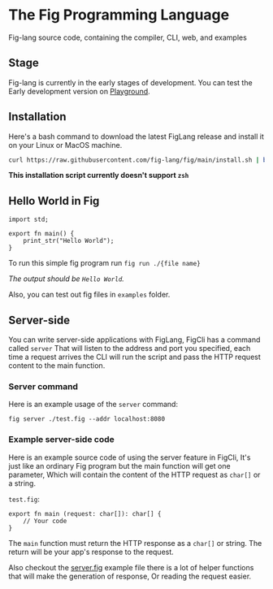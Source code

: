 # The Fig Programming Language
Fig-lang source code, containing the compiler, CLI, web, and examples

## Stage
Fig-lang is currently in the early stages of development. You can test the Early development version on [Playground](https://fig-lang.github.io/fig/).

## Installation
Here's a bash command to download the latest FigLang release and install it on your Linux or MacOS machine.

```bash
curl https://raw.githubusercontent.com/fig-lang/fig/main/install.sh | bash
```
**This installation script currently doesn't support `zsh`**

## Hello World in Fig
```
import std;

export fn main() {
    print_str("Hello World");
}
```

To run this simple fig program run `fig run ./{file name}`

*The output should be `Hello World`.*

Also, you can test out fig files in `examples` folder.

## Server-side
You can write server-side applications with FigLang, FigCli has a command called `server` That will listen to the address and port you specified,
each time a request arrives the CLI will run the script and pass the HTTP request content to the main function.

### Server command
Here is an example usage of the `server` command:

`fig server ./test.fig --addr localhost:8080`

### Example server-side code
Here is an example source code of using the server feature in FigCli, It's just like an ordinary Fig program but the main function will get one parameter, Which will contain the content of the HTTP request as `char[]` or a string.

`test.fig`:

```
export fn main (request: char[]): char[] {
    // Your code
}
```

The `main` function must return the HTTP response as a `char[]` or string. The return will be your app's response to the request.

Also checkout the [server.fig](https://github.com/fig-lang/fig/blob/main/examples/server.fig) example file there is a lot of helper functions that will make the generation of response, Or reading the request easier.
